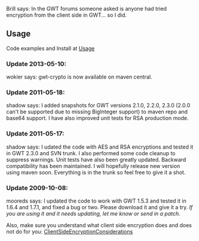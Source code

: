 Brill says: In the GWT forums someone asked is anyone had tried encryption from the client side in GWT... so I did.

## Usage ##

Code examples and Install at [Usage](http://code.google.com/p/gwt-crypto/wiki/Usage)

### Update 2013-05-10: ###

wokier says: gwt-crypto is now available on maven central.

### Update 2011-05-18: ###

shadow says: I added snapshots for GWT versions 2.1.0, 2.2.0, 2.3.0 (2.0.0 can't be supported due to missing BigInteger support) to maven repo and base64 support. I have also improved unit tests for RSA production mode.

### Update 2011-05-17: ###

shadow says: I udated the code with AES and RSA encryptions and tested it in GWT 2.3.0 and SVN trunk. I also performed some code cleanup to suppress warnings. Unit tests have also been greatly updated. Backward compatibility has been maintained. I will hopefully release new version using maven soon. Everything is in the trunk so feel free to give it a shot.

### Update 2009-10-08: ###

mooreds says: I updated the code to work with GWT 1.5.3 and tested it in 1.6.4 and 1.7.1, and fixed a bug or two.  Please download it and give it a try.  _If you are using it and it needs updating, let me know or send in a patch._

Also, make sure you understand what client side encryption does and does not do for you:  [ClientSideEncryptionConsiderations](http://code.google.com/p/gwt-crypto/wiki/ClientSideEncryptionConsiderations)